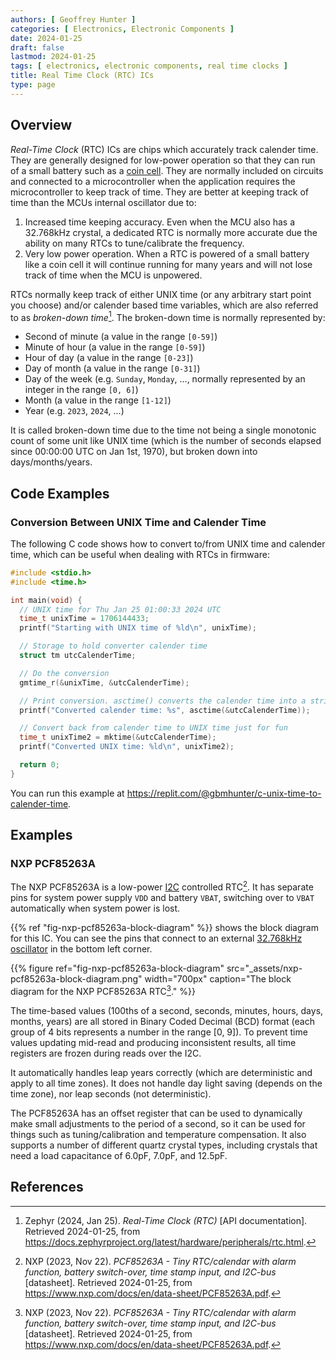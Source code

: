 ```yaml
---
authors: [ Geoffrey Hunter ]
categories: [ Electronics, Electronic Components ]
date: 2024-01-25
draft: false
lastmod: 2024-01-25
tags: [ electronics, electronic components, real time clocks ]
title: Real Time Clock (RTC) ICs
type: page
---
```


## Overview

_Real-Time Clock_ (RTC) ICs are chips which accurately track calender time. They are generally designed for low-power operation so that they can run of a small battery such as a [coin cell](/electronics/components/batteries/#button-cells-coin-cells). They are normally included on circuits and connected to a microcontroller when the application requires the microcontroller to keep track of time. They are better at keeping track of time than the MCUs internal oscillator due to:

1. Increased time keeping accuracy. Even when the MCU also has a 32.768kHz crystal, a dedicated RTC is normally more accurate due the ability on many RTCs to tune/calibrate the frequency.
1. Very low power operation. When a RTC is powered of a small battery like a coin cell it will continue running for many years and will not lose track of time when the MCU is unpowered.

RTCs normally keep track of either UNIX time (or any arbitrary start point you choose) and/or calender based time variables, which are also referred to as _broken-down time_[^zephyr-peripherals-rtc]. The broken-down time is normally represented by:

* Second of minute (a value in the range `[0-59]`)
* Minute of hour (a value in the range `[0-59]`)
* Hour of day (a value in the range `[0-23]`)
* Day of month (a value in the range `[0-31]`)
* Day of the week (e.g. `Sunday`, `Monday`, ..., normally represented by an integer in the range `[0, 6]`)
* Month (a value in the range `[1-12]`)
* Year (e.g. `2023`, `2024`, ...)

It is called broken-down time due to the time not being a single monotonic count of some unit like UNIX time (which is the number of seconds elapsed since 00:00:00 UTC on Jan 1st, 1970), but broken down into days/months/years.

## Code Examples

### Conversion Between UNIX Time and Calender Time

The following C code shows how to convert to/from UNIX time and calender time, which can be useful when dealing with RTCs in firmware:

```c
#include <stdio.h>
#include <time.h>

int main(void) {
  // UNIX time for Thu Jan 25 01:00:33 2024 UTC
  time_t unixTime = 1706144433;
  printf("Starting with UNIX time of %ld\n", unixTime);

  // Storage to hold converter calender time
  struct tm utcCalenderTime;

  // Do the conversion
  gmtime_r(&unixTime, &utcCalenderTime);

  // Print conversion. asctime() converts the calender time into a string for us
  printf("Converted calender time: %s", asctime(&utcCalenderTime));

  // Convert back from calender time to UNIX time just for fun
  time_t unixTime2 = mktime(&utcCalenderTime);
  printf("Converted UNIX time: %ld\n", unixTime2);

  return 0;
}
```

You can run this example at https://replit.com/@gbmhunter/c-unix-time-to-calender-time.

## Examples

### NXP PCF85263A

The NXP PCF85263A is a low-power [I2C](/electronics/communication-protocols/i2c-communication-protocol/) controlled RTC[^nxp-pcf85263a-rtc-ds]. It has separate pins for system power supply `VDD` and battery `VBAT`, switching over to `VBAT` automatically when system power is lost.

{{% ref "fig-nxp-pcf85263a-block-diagram" %}} shows the block diagram for this IC. You can see the pins that connect to an external [32.768kHz oscillator](/electronics/components/crystals-and-oscillators/#32678khz-crystals) in the bottom left corner.

{{% figure ref="fig-nxp-pcf85263a-block-diagram" src="_assets/nxp-pcf85263a-block-diagram.png" width="700px" caption="The block diagram for the NXP PCF85263A RTC[^nxp-pcf85263a-rtc-ds]." %}}

The time-based values (100ths of a second, seconds, minutes, hours, days, months, years) are all stored in Binary Coded Decimal (BCD) format (each group of 4 bits represents a number in the range [0, 9]). To prevent time values updating mid-read and producing inconsistent results, all time registers are frozen during reads over the I2C.

It automatically handles leap years correctly (which are deterministic and apply to all time zones). It does not handle day light saving (depends on the time zone), nor leap seconds (not deterministic).

The PCF85263A has an offset register that can be used to dynamically make small adjustments to the period of a second, so it can be used for things such as tuning/calibration and temperature compensation. It also supports a number of different quartz crystal types, including crystals that need a load capacitance of 6.0pF, 7.0pF, and 12.5pF.

## References

[^nxp-pcf85263a-rtc-ds]: NXP (2023, Nov 22). _PCF85263A - Tiny RTC/calendar with alarm function, battery switch-over, time stamp input, and I2C-bus_ [datasheet]. Retrieved 2024-01-25, from https://www.nxp.com/docs/en/data-sheet/PCF85263A.pdf.
[^zephyr-peripherals-rtc]: Zephyr (2024, Jan 25). _Real-Time Clock (RTC)_ [API documentation]. Retrieved 2024-01-25, from https://docs.zephyrproject.org/latest/hardware/peripherals/rtc.html.
